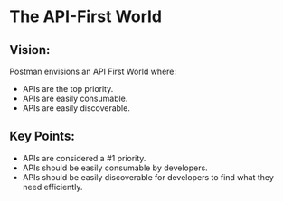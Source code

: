 # The API-First World

## Vision:
Postman envisions an API First World where:

- APIs are the top priority.
- APIs are easily consumable.
- APIs are easily discoverable.

## Key Points:
- APIs are considered a #1 priority.
- APIs should be easily consumable by developers.
- APIs should be easily discoverable for developers to find what they need efficiently.


